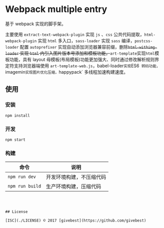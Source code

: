 # Webpack multiple entry

基于 webpack 实现的脚手架。

主要使用 `extract-text-webpack-plugin` 实现 `js` 、`css` 公共代码提取，`html-webpack-plugin` 实现 `html` 多入口，`sass-loader` 实现 `sass` 编译，`postcss-loader` 配置 `autoprefixer` 实现自动添加浏览器兼容前缀，删除~~`html-withimg-loader` 实现 `html` 内引入图片版本号添加和模板功能，~~`art-template`实现`html`模板功能，具有 layout 母模板(布局模板)功能更加强大、同时通过修改解析规则界定符支持浏览器端使用 `art-template-web.js`，babel-loader` 实现 `ES6` 转码功能，`imagemin` 实现图片优化压缩， `happypack` 多线程加速构建速度。

## 使用

### 安装

```
npm install
```

### 开发

```
npm start
```


### 构建

| 命令              | 说明           |
| --------------- | ------------ |
| `npm run dev`   | 开发环境构建，不压缩代码 |
| `npm run build` | 生产环境构建，压缩代码  |



```



## License

[ISC](./LICENSE) © 2017 [givebest](https://github.com/givebest)



